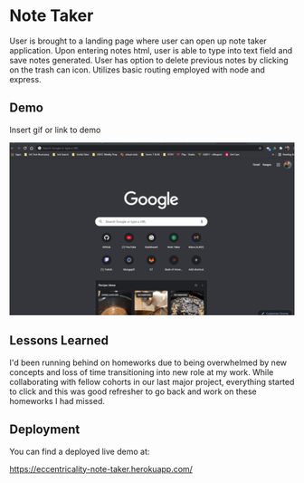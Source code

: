 
# Note Taker

User is brought to a landing page where user can open up note taker application. Upon entering notes html, user is able to type into text field and save notes generated. User has option to delete previous notes by clicking on the trash can icon. Utilizes basic routing employed with node and express.

## Demo

Insert gif or link to demo

![ Alt text](./demo.gif)
## Lessons Learned

I'd been running behind on homeworks due to being overwhelmed by new concepts and loss of time transitioning into new role at my work. While collaborating with fellow cohorts in our last major project, everything started to click and this was good refresher to go back and work on these homeworks I had missed.
  
## Deployment

You can find a deployed live demo at:

https://eccentricality-note-taker.herokuapp.com/

  